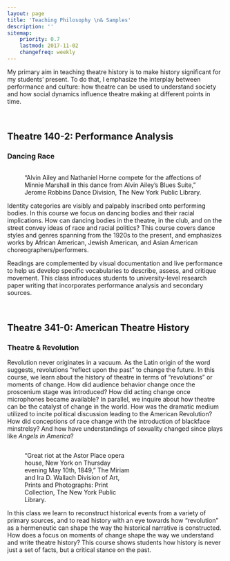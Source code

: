 ```yaml
---
layout: page
title: 'Teaching Philosophy \n& Samples'
description: ''
sitemap:
    priority: 0.7
    lastmod: 2017-11-02
    changefreq: weekly
---
```

My primary aim in teaching theatre history is to make history significant for my students’ present. To do that, I emphasize the interplay between performance and culture: how theatre can be used to understand society and how social dynamics influence theatre making at different points in time.

<br/>

## Theatre 140-2: Performance Analysis
### Dancing Race

<figure class="image right"><img src="{{ "/images/Ailey.jpg" | absolute_url }}" alt="" /><p class="image figcaption">“Alvin Ailey and Nathaniel Horne compete for the affections of Minnie Marshall in this dance from Alvin Ailey’s Blues Suite,” Jerome Robbins Dance Division, The New York Public Library.</p></figure>

Identity categories are visibly and palpably inscribed onto performing bodies. In this course we focus on dancing bodies and their racial implications. How can dancing bodies in the theatre, in the club, and on the street convey ideas of race and racial politics? This course covers dance styles and genres spanning from the 1920s to the present, and emphasizes works by African American, Jewish American, and Asian American choreographers/performers.

Readings are complemented by visual documentation and live performance to help us develop specific vocabularies to describe, assess, and critique movement. This class introduces students to university-level research paper writing that incorporates performance analysis and secondary sources.

<br>

## Theatre 341-0: American Theatre History
### Theatre & Revolution

Revolution never originates in a vacuum. As the Latin origin of the word suggests, revolutions “reflect upon the past” to change the future. In this course, we learn about the history of theatre in terms of “revolutions” or moments of change. How did audience behavior change once the proscenium stage was introduced? How did acting change once microphones became available? In parallel, we inquire about how theatre can be the catalyst of change in the world. How was the dramatic medium utilized to incite political discussion leading to the American Revolution? How did conceptions of race change with the introduction of blackface minstrelsy? And how have understandings of sexuality changed since plays like <i>Angels in America</i>?

<figure class="image left" style="max-width: 50%;"><img src="{{ "/images/astor_place.jpeg" | absolute_url }}" alt="" /><p class="image figcaption">“Great riot at the Astor Place opera house, New York on Thursday evening May 10th, 1849,” The Miriam and Ira D. Wallach Division of Art, Prints and Photographs: Print Collection, The New York Public Library. </p></figure>
In this class we learn to reconstruct historical events from a variety of primary sources, and to read history with an eye towards how “revolution” as a hermeneutic can shape the way the historical narrative is constructed. How does a focus on moments of change shape the way we understand and write theatre history? This course shows students how history is never just a set of facts, but a critical stance on the past.

<br>
<br>
